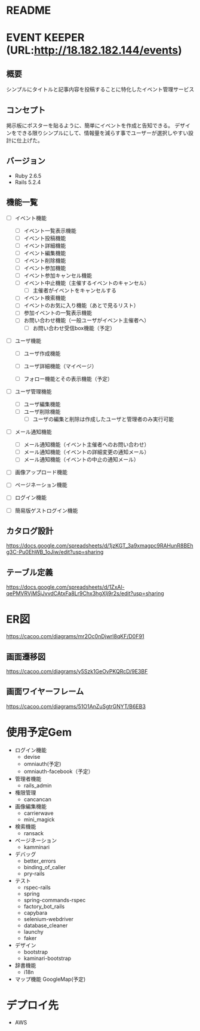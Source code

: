 # README

# EVENT KEEPER (URL:http://18.182.182.144/events)


## 概要
シンプルにタイトルと記事内容を投稿することに特化したイベント管理サービス

## コンセプト
掲示板にポスターを貼るように、簡単にイベントを作成と告知できる。
デザインをできる限りシンプルにして、情報量を減らす事でユーザーが選択しやすい設計に仕上げた。

## バージョン
- Ruby 2.6.5
- Rails 5.2.4

## 機能一覧
- [ ] イベント機能

  - [ ] イベント一覧表示機能
  - [ ] イベント投稿機能
  - [ ] イベント詳細機能
  - [ ] イベント編集機能
  - [ ] イベント削除機能
  - [ ] イベント参加機能
  - [ ] イベント参加キャンセル機能
  - [ ] イベント中止機能（主催するイベントのキャンセル）
    - [ ] 主催者がイベントをキャンセルする
  - [ ] イベント検索機能
  - [ ] イベントのお気に入り機能（あとで見るリスト）
  - [ ] 参加イベントの一覧表示機能
  - [ ] お問い合わせ機能（一般ユーザがイベント主催者へ）
    - [ ] お問い合わせ受信box機能（予定）

- [ ] ユーザ機能

  - [ ] ユーザ作成機能
  - [ ] ユーザ詳細機能（マイページ）
  - [ ] フォロー機能とその表示機能（予定）


- [ ] ユーザ管理機能

  - [ ] ユーザ編集機能
  - [ ] ユーザ削除機能
    - [ ] ユーザの編集と削除は作成したユーザと管理者のみ実行可能

- [ ] メール通知機能

  - [ ] メール通知機能（イベント主催者へのお問い合わせ）
  - [ ] メール通知機能（イベントの詳細変更の通知メール）
  - [ ] メール通知機能（イベントの中止の通知メール）

- [ ] 画像アップロード機能
- [ ] ページネーション機能
- [ ] ログイン機能
- [ ] 簡易版ゲストログイン機能



## カタログ設計
https://docs.google.com/spreadsheets/d/1jzKGT_3a9xmagpc9RAHunR8BEhg3C-Pu0EhWB_1oJiw/edit?usp=sharing
## テーブル定義
https://docs.google.com/spreadsheets/d/1ZxAl-qePMVRVjMSjJvvdCAtxFa8Lr9Chx3hgXIj9r2s/edit?usp=sharing
# ER図
https://cacoo.com/diagrams/mr2Oc0nDjwrl8qKF/D0F91

## 画面遷移図
https://cacoo.com/diagrams/y5Szk1GeOvPKQRcD/9E3BF
## 画面ワイヤーフレーム
https://cacoo.com/diagrams/51O1AnZuSgtrGNYT/B6EB3

# 使用予定Gem
- ログイン機能
  - devise
  - omniauth(予定)
  - omniauth-facebook（予定）
- 管理者機能
  - rails_admin
- 権限管理
  - cancancan
- 画像編集機能
  - carrierwave
  - mini_magick
- 検索機能
  - ransack
- ページネーション
  - kamminari
- デバッグ
  - better_errors
  - binding_of_caller
  - pry-rails
- テスト
  - rspec-rails
  - spring
  - spring-commands-rspec
  - factory_bot_rails
  - capybara
  - selenium-webdriver
  - database_cleaner
  - launchy
  - faker
- デザイン
  - bootstrap
  - kaminari-bootstrap
- 辞書機能
  - i18n
- マップ機能
  GoogleMap(予定)

# デプロイ先
- AWS
